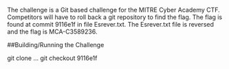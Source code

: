 The challenge is a Git based challenge for the MITRE Cyber Academy CTF.
Competitors will have to roll back a git repository to find the flag.
The flag is found at commit 9116e1f in file Esrever.txt.  The Esrever.txt file is reversed and the flag is MCA-C3589236.

##Building/Running the Challenge

   git clone 
   ...
   git checkout 9116e1f
